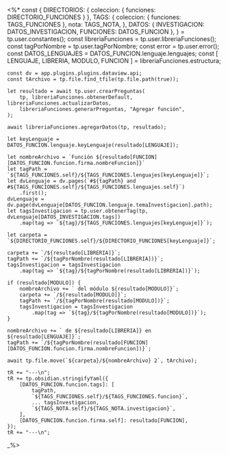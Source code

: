 <%*
    const { 
        DIRECTORIOS: { coleccion: { funciones: DIRECTORIO_FUNCIONES } },
        TAGS: { 
            coleccion: { funciones: TAGS_FUNCIONES },
            nota: TAGS_NOTA,
        },
        DATOS: { 
            INVESTIGACION: DATOS_INVESTIGACION,
            FUNCIONES: DATOS_FUNCION 
        },
    } = tp.user.constantes();
    const libreriaFunciones = tp.user.libreriaFunciones();
    const tagPorNombre = tp.user.tagPorNombre;
    const error = tp.user.error();
    const DATOS_LENGUAJES = DATOS_FUNCION.lenguaje.lenguajes;
    const [ LENGUAJE, LIBRERIA, MODULO, FUNCION ] = libreriaFunciones.estructura;

    const dv = app.plugins.plugins.dataview.api;
    const tArchivo = tp.file.find_tfile(tp.file.path(true));

    let resultado = await tp.user.crearPreguntas(
        tp, libreriaFunciones.obtenerDefault, libreriaFunciones.actualizarDatos,
        libreriaFunciones.generarPreguntas, "Agregar función",
    );

    await libreriaFunciones.agregarDatos(tp, resultado);

    let keyLenguaje = DATOS_FUNCION.lenguaje.keyLenguaje(resultado[LENGUAJE]);

    let nombreArchivo = `Función ${resultado[FUNCION][DATOS_FUNCION.funcion.firma.nombreFuncion]}`
    let tagPath = `${TAGS_FUNCIONES.self}/${TAGS_FUNCIONES.lenguajes[keyLenguaje]}`;
    let dvLenguaje = dv.pages(`#${tagPath} and #${TAGS_FUNCIONES.self}/${TAGS_FUNCIONES.lenguajes.self}`)
        .first();
    dvLenguaje = dv.page(dvLenguaje[DATOS_FUNCION.lenguaje.temaInvestigacion].path);
    let tagsInvestigacion = tp.user.obtenerTag(tp, dvLenguaje[DATOS_INVESTIGACION.tags])
        .map(tag => `${tag}/${TAGS_FUNCIONES.lenguajes[keyLenguaje]}`);

    let carpeta = `${DIRECTORIO_FUNCIONES.self}/${DIRECTORIO_FUNCIONES[keyLenguaje]}`;

    carpeta += `/${resultado[LIBRERIA]}`;
    tagPath += `/${tagPorNombre(resultado[LIBRERIA])}`;
    tagsInvestigacion = tagsInvestigacion
        .map(tag => `${tag}/${tagPorNombre(resultado[LIBRERIA])}`);

    if (resultado[MODULO]) { 
        nombreArchivo += ` del módulo ${resultado[MODULO]}`;
        carpeta += `/${resultado[MODULO]}`;
        tagPath += `/${tagPorNombre(resultado[MODULO])}`;
        tagsInvestigacion = tagsInvestigacion
            .map(tag => `${tag}/${tagPorNombre(resultado[MODULO])}`);
    }

    nombreArchivo += ` de ${resultado[LIBRERIA]} en ${resultado[LENGUAJE]}`;
    tagPath += `/${tagPorNombre(resultado[FUNCION][DATOS_FUNCION.funcion.firma.nombreFuncion])}`;

    await tp.file.move(`${carpeta}/${nombreArchivo} 2`, tArchivo);

    tR += "---\n";
    tR += tp.obsidian.stringifyYaml({
        [DATOS_FUNCION.funcion.tags]: [
            tagPath,
            `${TAGS_FUNCIONES.self}/${TAGS_FUNCIONES.funcion}`,
            ... tagsInvestigacion,
            `${TAGS_NOTA.self}/${TAGS_NOTA.investigacion}`,
        ],
        [DATOS_FUNCION.funcion.firma.self]: resultado[FUNCION],
    });
    tR += "---\n";
_%>